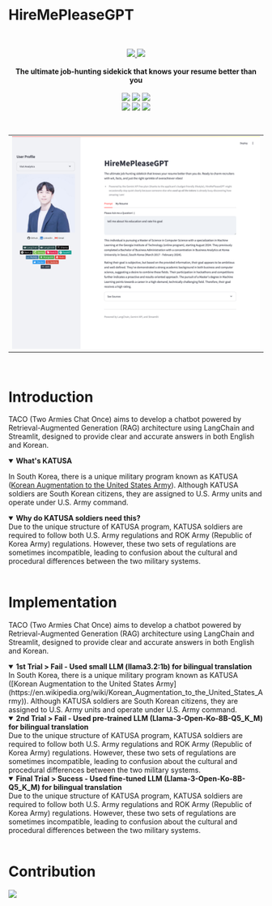 # HireMePleaseGPT
<br/>

<p align="center">
  <a href='https://hire-me-please-gpt.streamlit.app'>
    <img src="https://img.shields.io/badge/Product-Streamlit-FF4B4B?style=flat-square&logo=streamlit&logoColor=white"/>
  </a>
  <a href='https://colab.research.google.com/drive/13-VZyx3LiYPRS8aw-AcMSBK0Z4--TF2j?usp=sharing'>
    <img src="https://img.shields.io/badge/Tutorial-Google%20Colab-F9AB00?style=flat-square&logo=googlecolab&logoColor=white"/>
  </a>
  <br/>
  <br/>
  <strong>The ultimate job-hunting sidekick that knows your resume better than you</strong>
  <br/>
  <br/>
  <img src="https://img.shields.io/badge/LangChain-1C3C3C?style=flat-square&logo=langchain&logoColor=white"/>
  <img src="https://img.shields.io/badge/LangSmith-1C3C3C?style=flat-square&logo=langchain&logoColor=white"/>
  <img src="https://img.shields.io/badge/Gemini-8E75B2?style=flat-square&logo=googlegemini&logoColor=white"/>
  <br/>
  <img src="https://img.shields.io/badge/streamlit-FF4B4B?style=flat-square&logo=streamlit&logoColor=white"/>
  <img src="https://img.shields.io/badge/Docker-2496ED?style=flat-square&logo=Docker&logoColor=white"/>
  <img src="https://img.shields.io/badge/Jenkins-D24939?style=flat-square&logo=jenkins&logoColor=white"/>
</p>
<br/>

<table>
  <tr>
    <td style="width:1/2;">
      <img src="./src/screenshot_source_close.png"/>
    </td>
  </tr>
</table>
<br/>


# Introduction

TACO (Two Armies Chat Once) aims to develop a chatbot powered by Retrieval-Augmented Generation (RAG) architecture using LangChain and Streamlit, designed to provide clear and accurate answers in both English and Korean.
<br/>
<details open>
 <summary><b>What's KATUSA</b></summary>
  
In South Korea, there is a unique military program known as KATUSA ([Korean Augmentation to the United States Army](https://en.wikipedia.org/wiki/Korean_Augmentation_to_the_United_States_Army)). Although KATUSA soldiers are South Korean citizens, they are assigned to U.S. Army units and operate under U.S. Army command.

</details>
<details open>
 <summary><b>Why do KATUSA soldiers need this?</b></summary>
Due to the unique structure of KATUSA program, KATUSA soldiers are required to follow both U.S. Army regulations and ROK Army (Republic of Korea Army) regulations. However, these two sets of regulations are sometimes incompatible, leading to confusion about the cultural and procedural differences between the two military systems.
<br/>
</details>
<br/>


# Implementation

TACO (Two Armies Chat Once) aims to develop a chatbot powered by Retrieval-Augmented Generation (RAG) architecture using LangChain and Streamlit, designed to provide clear and accurate answers in both English and Korean.
<br/>
<details open>
 <summary><b>1st Trial > Fail - Used small LLM (llama3.2:1b) for bilingual translation</b></summary>
In South Korea, there is a unique military program known as KATUSA ([Korean Augmentation to the United States Army](https://en.wikipedia.org/wiki/Korean_Augmentation_to_the_United_States_Army)). Although KATUSA soldiers are South Korean citizens, they are assigned to U.S. Army units and operate under U.S. Army command.

</details>
<details open>
  <summary><b>2nd Trial > Fail - Used pre-trained LLM (Llama-3-Open-Ko-8B-Q5_K_M) for bilingual translation</b></summary>
Due to the unique structure of KATUSA program, KATUSA soldiers are required to follow both U.S. Army regulations and ROK Army (Republic of Korea Army) regulations. However, these two sets of regulations are sometimes incompatible, leading to confusion about the cultural and procedural differences between the two military systems.
<br/>
</details>
<details open>
 <summary><b>Final Trial > Sucess - Used fine-tuned LLM (Llama-3-Open-Ko-8B-Q5_K_M) for bilingual translation</b></summary>
Due to the unique structure of KATUSA program, KATUSA soldiers are required to follow both U.S. Army regulations and ROK Army (Republic of Korea Army) regulations. However, these two sets of regulations are sometimes incompatible, leading to confusion about the cultural and procedural differences between the two military systems.
<br/>
</details>
<br/>

# Contribution

<!--
https://contrib.rocks/preview?repo=angular%2Fangular-ja
-->

<a href="https://github.com/ziweek/two-armies-chat-once/graphs/contributors">
    <img src="https://contrib.rocks/image?repo=ziweek/two-armies-chat-once" />
</a>
